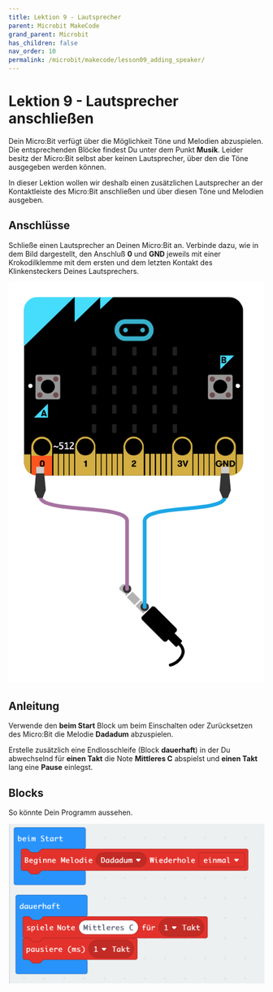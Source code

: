 ```yaml
---
title: Lektion 9 - Lautsprecher
parent: Microbit MakeCode
grand_parent: Microbit
has_children: false
nav_order: 10
permalink: /microbit/makecode/lesson09_adding_speaker/
---
```


# Lektion 9 - Lautsprecher anschließen 

Dein Micro:Bit verfügt über die Möglichkeit Töne und Melodien abzuspielen. Die entsprechenden Blöcke findest Du unter dem Punkt __Musik__. Leider besitz der Micro:Bit selbst aber keinen Lautsprecher, über den die Töne ausgegeben werden können.

In dieser Lektion wollen wir deshalb einen zusätzlichen Lautsprecher an der Kontaktleiste des Micro:Bit anschließen und über diesen Töne und Melodien ausgeben.

## Anschlüsse

Schließe einen Lautsprecher an Deinen Micro:Bit an. Verbinde dazu, wie in dem Bild dargestellt, den Anschluß __0__ und __GND__ jeweils mit einer Krokodilklemme mit dem ersten und dem letzten Kontakt des Klinkensteckers Deines Lautsprechers.

![Wiring](./wiring.png "Wiring")

## Anleitung

Verwende den __beim Start__ Block um beim Einschalten oder Zurücksetzen des Micro:Bit die Melodie __Dadadum__ abzuspielen.

Erstelle zusätzlich eine Endlosschleife (Block __dauerhaft__) in der Du abwechselnd für __einen Takt__ die Note  __Mittleres C__ abspielst und __einen Takt__ lang eine __Pause__ einlegst.

## Blocks

So könnte Dein Programm aussehen.

![Screenshot](./screenshot.png "Screenshot")
